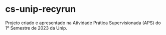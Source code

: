 # cs-unip-recyrun
Projeto criado e apresentado na Atividade Prática Supervisionada (APS) do 1º Semestre de 2023 da Unip.
